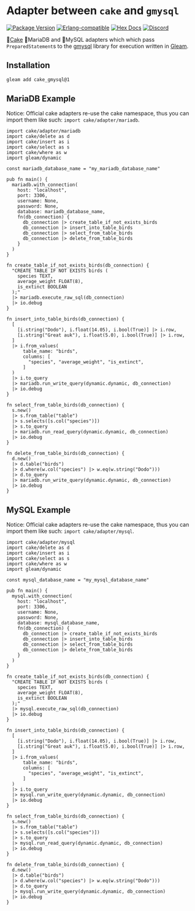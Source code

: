 # Adapter between `cake` and `gmysql`

[![Package <a href="https://github.com/inoas/gleam-cake-pgo/releases"><img src="https://img.shields.io/github/release/inoas/gleam-cake-gmysql" alt="GitHub release"></a> Version](https://img.shields.io/hexpm/v/cake_gmysql)](https://hex.pm/packages/cake_gmysql)
[![Erlang-compatible](https://img.shields.io/badge/target-erlang-b83998)](https://www.erlang.org/)
[![Hex Docs](https://img.shields.io/badge/hex-docs-ffaff3)](https://hexdocs.pm/cake_gmysql/)
[![Discord](https://img.shields.io/discord/768594524158427167?label=discord%20chat&amp;color=5865F2)](https://discord.gg/Fm8Pwmy)

<!--
[![CI Test](https://github.com/inoas/gleam-cake-gmysql/actions/workflows/test.yml/badge.svg?branch=main&amp;event=push)](https://github.com/inoas/gleam-cake-gmysql/actions/workflows/test.yml)
-->

🎂[Cake](http://hex.pm/packages/cake) 🦭MariaDB and 🐬MySQL adapters which which pass `PreparedStatement`s to the [gmysql](http://hex.pm/packages/gmysql) library for execution written in [Gleam](https://gleam.run/).

## Installation

```sh
gleam add cake_gmysql@1
```

## MariaDB Example

Notice: Official cake adapters re-use the cake namespace, thus you can import
them like such: `import cake/adapter/mariadb`.

```gleam
import cake/adapter/mariadb
import cake/delete as d
import cake/insert as i
import cake/select as s
import cake/where as w
import gleam/dynamic

const mariadb_database_name = "my_mariadb_database_name"

pub fn main() {
  mariadb.with_connection(
    host: "localhost",
    port: 3306,
    username: None,
    password: None,
    database: mariadb_database_name,
    fn(db_connection) {
      db_connection |> create_table_if_not_exists_birds
      db_connection |> insert_into_table_birds
      db_connection |> select_from_table_birds
      db_connection |> delete_from_table_birds
    }
  )
}

fn create_table_if_not_exists_birds(db_connection) {
  "CREATE TABLE IF NOT EXISTS birds (
    species TEXT,
    average_weight FLOAT(8),
    is_extinct BOOLEAN
  );"
  |> mariadb.execute_raw_sql(db_connection)
  |> io.debug
}

fn insert_into_table_birds(db_connection) {
  [
    [i.string("Dodo"), i.float(14.05), i.bool(True)] |> i.row,
    [i.string("Great auk"), i.float(5.0), i.bool(True)] |> i.row,
  ]
  |> i.from_values(
      table_name: "birds",
      columns: [
        "species", "average_weight", "is_extinct",
      ]
  )
  |> i.to_query
  |> mariadb.run_write_query(dynamic.dynamic, db_connection)
  |> io.debug
}

fn select_from_table_birds(db_connection) {
  s.new()
  |> s.from_table("table")
  |> s.selects([s.col("species")])
  |> s.to_query
  |> mariadb.run_read_query(dynamic.dynamic, db_connection)
  |> io.debug
}

fn delete_from_table_birds(db_connection) {
  d.new()
  |> d.table("birds")
  |> d.where(w.col("species") |> w.eq(w.string("Dodo")))
  |> d.to_query
  |> mariadb.run_write_query(dynamic.dynamic, db_connection)
  |> io.debug
}
```

## MySQL Example

Notice: Official cake adapters re-use the cake namespace, thus you can import
them like such: `import cake/adapter/mysql`.

```gleam
import cake/adapter/mysql
import cake/delete as d
import cake/insert as i
import cake/select as s
import cake/where as w
import gleam/dynamic

const mysql_database_name = "my_mysql_database_name"

pub fn main() {
  mysql.with_connection(
    host: "localhost",
    port: 3306,
    username: None,
    password: None,
    database: mysql_database_name,
    fn(db_connection) {
      db_connection |> create_table_if_not_exists_birds
      db_connection |> insert_into_table_birds
      db_connection |> select_from_table_birds
      db_connection |> delete_from_table_birds
    }
  )
}

fn create_table_if_not_exists_birds(db_connection) {
  "CREATE TABLE IF NOT EXISTS birds (
    species TEXT,
    average_weight FLOAT(8),
    is_extinct BOOLEAN
  );"
  |> mysql.execute_raw_sql(db_connection)
  |> io.debug
}

fn insert_into_table_birds(db_connection) {
  [
    [i.string("Dodo"), i.float(14.05), i.bool(True)] |> i.row,
    [i.string("Great auk"), i.float(5.0), i.bool(True)] |> i.row,
  ]
  |> i.from_values(
      table_name: "birds",
      columns: [
        "species", "average_weight", "is_extinct",
      ]
  )
  |> i.to_query
  |> mysql.run_write_query(dynamic.dynamic, db_connection)
  |> io.debug
}

fn select_from_table_birds(db_connection) {
  s.new()
  |> s.from_table("table")
  |> s.selects([s.col("species")])
  |> s.to_query
  |> mysql.run_read_query(dynamic.dynamic, db_connection)
  |> io.debug
}

fn delete_from_table_birds(db_connection) {
  d.new()
  |> d.table("birds")
  |> d.where(w.col("species") |> w.eq(w.string("Dodo")))
  |> d.to_query
  |> mysql.run_write_query(dynamic.dynamic, db_connection)
  |> io.debug
}
```
